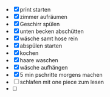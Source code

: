 - [x] print starten
- [x] zimmer aufräumen
- [x] Geschirr spülen
- [x] unten becken abschütten
- [x] wäsche samt hose rein
- [x] abspülen starten
- [x] kochen
- [x] haare waschen 
- [x] wäsche aufhängen
- [x] 5 min pschritte morgens machen
- [ ] schlafen mit one piece zum lesen
- [ ] 